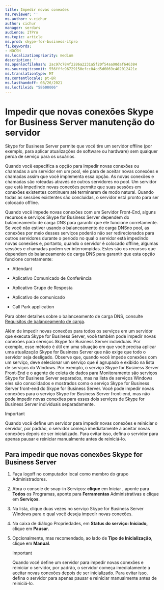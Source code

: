 ```yaml
---
title: Impedir novas conexões
ms.reviewer: ''
ms.author: v-cichur
author: cichur
manager: serdars
audience: ITPro
ms.topic: article
ms.prod: skype-for-business-itpro
f1.keywords:
- NOCSH
ms.localizationpriority: medium
description: ''
ms.openlocfilehash: 2ac97c784f2286a2231a5f20f54aa00daf646384
ms.sourcegitcommit: 556fffc96729150efcc04cd5d6069c402012421e
ms.translationtype: MT
ms.contentlocale: pt-BR
ms.lasthandoff: 08/26/2021
ms.locfileid: "58600006"
---
```

# <a name="preventing-new-connections-to-skype-for-business-server-for-server-maintenance"></a>Impedir que novas conexões Skype for Business Server manutenção do servidor


Skype for Business Server permite que você tire um servidor offline (por exemplo, para aplicar atualizações de software ou hardware) sem qualquer perda de serviço para os usuários.

Quando você especifica a opção para impedir novas conexões ou chamadas a um servidor em um pool, ele para de aceitar novas conexões e chamadas assim que você implementa essa opção. As novas conexões e chamadas são roteadas através de outros servidores no pool. Um servidor que está impedindo novas conexões permite que suas sessões em conexões existentes continuem até terminarem de modo natural. Quando todas as sessões existentes são concluídas, o servidor está pronto para ser colocado offline.

Quando você impede novas conexões com um Servidor Front-End, alguns recursos e serviços Skype for Business Server dependem do balanceamento de carga DNS para garantir que ele funcione corretamente. Se você não estiver usando o balanceamento de carga DNSno pool, as conexões por meio desses serviços poderão não ser redirecionados para outros servidores durante o período no qual o servidor está impedindo novas conexões e, portanto, quando o servidor é colocado offline, algumas sessões e chamadas podem ser interrompidas. Estes são os recursos que dependem do balanceamento de carga DNS para garantir que esta opção funcione corretamente:

  - Attendant

  - Aplicativo Comunicado de Conferência

  - Aplicativo Grupo de Resposta

  - Aplicativo de comunicado

  - Call Park application

Para obter detalhes sobre o balanceamento de carga DNS, consulte [Requisitos de balanceamento de carga](../../plan-your-deployment/network-requirements/load-balancing.md).

Além de impedir novas conexões para todos os serviços em um servidor que executa Skype for Business Server, você também pode impedir novas conexões para serviços Skype for Business Server individuais. Por exemplo, esse método é útil em uma situação em que você precisa aplicar uma atualização Skype for Business Server que não exige que todo o servidor seja desligado. Observe que, quando você impede conexões com um serviço, deve selecionar um serviço que é agrupado e exibido na lista de serviços do Windows. Por exemplo, o serviço Skype for Business Server Front-End e o agente de coleta de dados para Monitoramento são serviços Skype for Business Server separados, mas na lista de serviços Windows eles são consolidados e mostrados como o serviço Skype for Business Server front-end do Skype for Business Server. Você pode impedir novas conexões para o serviço Skype for Business Server front-end, mas não pode impedir novas conexões para esses dois serviços de Skype for Business Server individuais separadamente.

> [!IMPORTANT]
> Quando você define um servidor para impedir novas conexões e reiniciar o servidor, por padrão, o servidor começa imediatamente a aceitar novas conexões depois de ser inicializado. Para evitar isso, defina o servidor para apenas pausar e reiniciar manualmente antes de reiniciá-lo.

## <a name="to-prevent-new-connections-to-skype-for-business-server"></a>Para impedir que novas conexões Skype for Business Server

1.  Faça logoff no computador local como membro do grupo Administradores.

2.  Abra o console de snap-in Serviços: **clique** em Iniciar , aponte para **Todos** os Programas, aponte para **Ferramentas** Administrativas e clique em **Serviços**.

3.  Na lista, clique duas vezes no serviço Skype for Business Server Windows para o qual você deseja impedir novas conexões.

4.  Na caixa de diálogo Propriedades, em **Status do serviço: Iniciado,** clique em **Pausar**.

5.  Opcionalmente, mas recomendado, ao lado de **Tipo de Inicialização**, clique em **Manual**.
    
    > [!IMPORTANT]
    > Quando você define um servidor para impedir novas conexões e reiniciar o servidor, por padrão, o servidor começa imediatamente a aceitar novas conexões depois de ser inicializado. Para evitar isso, defina o servidor para apenas pausar e reiniciar manualmente antes de reiniciá-lo.
